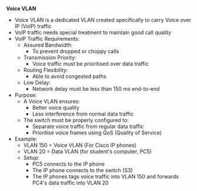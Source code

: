 **Voice VLAN**
- Voice VLAN is a dedicated VLAN created specifically to carry Voice over IP (VoIP) traffic
- VoIP traffic needs special treatment to maintain good call quality
- VoIP Traffic Requirements:
	- Assured Bandwidth:
		- To prevent dropped or choppy calls
	- Transmission Priority:
		- Voice traffic must be prioritised over data traffic
	- Routing Flexibility:
		- Able to avoid congested paths
	- Low Delay:
		- Network delay must be less than 150 ms end-to-end
- Purpose:
	- A Voice VLAN ensures:
		- Better voice quality
		- Less interference from normal data traffic
	- The switch must be properly configured to:
		- Separate voice traffic from regular data traffic
		- Prioritise voice frames using QoS (Quality of Service)
- Example:
	- VLAN 150 = Voice VLAN (For Cisco IP phones)
	- VLAN 20 = Data VLAN (for student's computer, PC5)
	- Setup:
		- PC5 connects to the IP phone
		- The IP phone connects to the switch (S3)
		- The IP phones tags voice traffic into VLAN 150 and forwards PC4's data traffic into VLAN 20